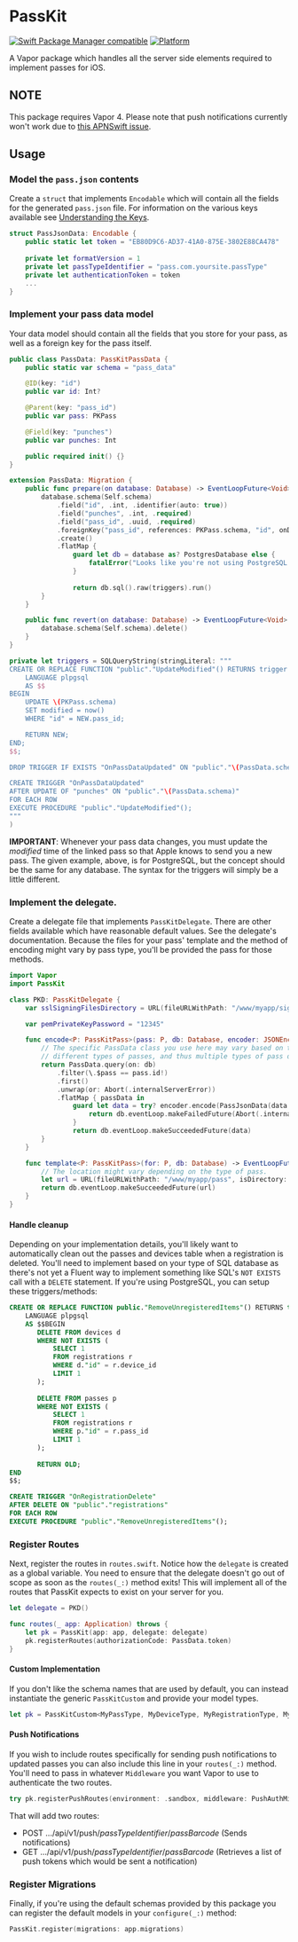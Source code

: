 # PassKit

[![Swift Package Manager compatible](https://img.shields.io/badge/SPM-compatible-brightgreen.svg)](https://github.com/apple/swift-package-manager)
[![Platform](https://img.shields.io/badge/Platforms-macOS%20|%20Linux-lightgrey.svg)](https://github.com/gargoylesoft/PassKit)

A Vapor package which handles all the server side elements required to implement passes for iOS.

## NOTE

This package requires Vapor 4. Please note that push notifications currently won't work due to 
[this APNSwift issue](https://github.com/kylebrowning/APNSwift/issues/79).


## Usage

### Model the `pass.json` contents

Create a `struct` that implements `Encodable` which will contain all the fields for the generated `pass.json` file.  For information on the various keys 
available see [Understanding the Keys](https://developer.apple.com/library/archive/documentation/UserExperience/Reference/PassKit_Bundle/Chapters/Introduction.html).

```swift
struct PassJsonData: Encodable {
    public static let token = "EB80D9C6-AD37-41A0-875E-3802E88CA478"
    
    private let formatVersion = 1
    private let passTypeIdentifier = "pass.com.yoursite.passType"
    private let authenticationToken = token
    ...
}
```

### Implement your pass data model

Your data model should contain all the fields that you store for your pass, as well as a foreign key for the pass itself.

```swift
public class PassData: PassKitPassData {
    public static var schema = "pass_data"

    @ID(key: "id")
    public var id: Int?

    @Parent(key: "pass_id")
    public var pass: PKPass

    @Field(key: "punches")
    public var punches: Int

    public required init() {}
}

extension PassData: Migration {
    public func prepare(on database: Database) -> EventLoopFuture<Void> {
        database.schema(Self.schema)
            .field("id", .int, .identifier(auto: true))
            .field("punches", .int, .required)
            .field("pass_id", .uuid, .required)
            .foreignKey("pass_id", references: PKPass.schema, "id", onDelete: .cascade)
            .create()
            .flatMap {
                guard let db = database as? PostgresDatabase else {
                    fatalError("Looks like you're not using PostgreSQL any longer!")
                }
                
                return db.sql().raw(triggers).run()
        }
    }

    public func revert(on database: Database) -> EventLoopFuture<Void> {
        database.schema(Self.schema).delete()
    }
}

private let triggers = SQLQueryString(stringLiteral: """
CREATE OR REPLACE FUNCTION "public"."UpdateModified"() RETURNS trigger
    LANGUAGE plpgsql
    AS $$
BEGIN
    UPDATE \(PKPass.schema)
    SET modified = now()
    WHERE "id" = NEW.pass_id;

    RETURN NEW;
END;
$$;

DROP TRIGGER IF EXISTS "OnPassDataUpdated" ON "public"."\(PassData.schema)";

CREATE TRIGGER "OnPassDataUpdated"
AFTER UPDATE OF "punches" ON "public"."\(PassData.schema)"
FOR EACH ROW
EXECUTE PROCEDURE "public"."UpdateModified"();
"""
)
```

**IMPORTANT**: Whenever your pass data changes, you must update the *modified* time of the linked pass so that Apple knows to send you a new pass. The given example, above, is for PostgreSQL, but the concept should be the same for any database.  The syntax for the triggers will simply be a little different.

### Implement the delegate.

Create a delegate file that implements `PassKitDelegate`.  There are other fields available which have reasonable default values. See the delegate's documentation.
Because the files for your pass' template and the method of encoding might vary by pass type, you'll be provided the pass for those methods.  

```swift
import Vapor
import PassKit

class PKD: PassKitDelegate {
    var sslSigningFilesDirectory = URL(fileURLWithPath: "/www/myapp/sign", isDirectory: true)

    var pemPrivateKeyPassword = "12345"

    func encode<P: PassKitPass>(pass: P, db: Database, encoder: JSONEncoder) -> EventLoopFuture<Data> {
        // The specific PassData class you use here may vary based on the pass.type if you have multiple
        // different types of passes, and thus multiple types of pass data.
        return PassData.query(on: db)
            .filter(\.$pass == pass.id!)
            .first()
            .unwrap(or: Abort(.internalServerError))
            .flatMap { passData in
                guard let data = try? encoder.encode(PassJsonData(data: passData, pass: pass)) else {
                    return db.eventLoop.makeFailedFuture(Abort(.internalServerError))
                }
                return db.eventLoop.makeSucceededFuture(data)
        }
    }

    func template<P: PassKitPass>(for: P, db: Database) -> EventLoopFuture<URL> {
        // The location might vary depending on the type of pass.
        let url = URL(fileURLWithPath: "/www/myapp/pass", isDirectory: true)
        return db.eventLoop.makeSucceededFuture(url)
    }
}
```

#### Handle cleanup

Depending on your implementation details, you'll likely want to automatically clean out the passes and devices table when
a registration is deleted.  You'll need to implement based on your type of SQL database as there's not yet a Fluent way
to implement something like SQL's `NOT EXISTS` call with a `DELETE` statement.  If you're using PostgreSQL, you can
setup these triggers/methods:

```sql
CREATE OR REPLACE FUNCTION public."RemoveUnregisteredItems"() RETURNS trigger
    LANGUAGE plpgsql
    AS $$BEGIN  
       DELETE FROM devices d
       WHERE NOT EXISTS (
           SELECT 1
           FROM registrations r
           WHERE d."id" = r.device_id
           LIMIT 1
       );
                
       DELETE FROM passes p
       WHERE NOT EXISTS (
           SELECT 1
           FROM registrations r
           WHERE p."id" = r.pass_id
           LIMIT 1
       );
                
       RETURN OLD;
END
$$;

CREATE TRIGGER "OnRegistrationDelete" 
AFTER DELETE ON "public"."registrations"
FOR EACH ROW
EXECUTE PROCEDURE "public"."RemoveUnregisteredItems"();
```

### Register Routes

Next, register the routes in `routes.swift`.  Notice how the `delegate` is created as
a global variable. You need to ensure that the delegate doesn't go out of scope as soon as the `routes(_:)` method exits!  This will
implement all of the routes that PassKit expects to exist on your server for you.

```swift
let delegate = PKD()

func routes(_ app: Application) throws {
    let pk = PassKit(app: app, delegate: delegate)
    pk.registerRoutes(authorizationCode: PassData.token)
}
```

#### Custom Implementation

If you don't like the schema names that are used by default, you can instead instantiate the generic `PassKitCustom` and provide your model types.

```swift
let pk = PassKitCustom<MyPassType, MyDeviceType, MyRegistrationType, MyErrorType>(app: app, delegate: delegate)
```

#### Push Notifications

If you wish to include routes specifically for sending push notifications to updated passes you can also include this line in your `routes(_:)` method.  You'll
need to pass in whatever `Middleware` you want Vapor to use to authenticate the two routes.

```swift
try pk.registerPushRoutes(environment: .sandbox, middleware: PushAuthMiddleware())
```

That will add two routes:

- POST .../api/v1/push/*passTypeIdentifier*/*passBarcode* (Sends notifications)
- GET .../api/v1/push/*passTypeIdentifier*/*passBarcode* (Retrieves a list of push tokens which would be sent a notification)

### Register Migrations

Finally, if you're using the default schemas provided by this package you can register the default models in your `configure(_:)` method:

```swift
PassKit.register(migrations: app.migrations)
```

